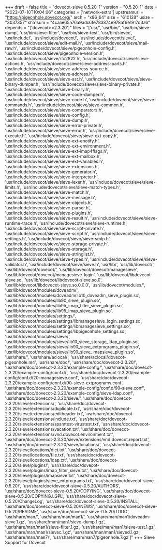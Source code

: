 +++
draft = false
title = "dovecot-sieve 0.5.20-1"
version = "0.5.20-1"
date = "2023-07-10T10:04:06"
categories = ['network-extra']
upstreamurl = "https://pigeonhole.dovecot.org/"
arch = "x86_64"
size = "610128"
usize = "3037357"
sha1sum = "4caae65a76a9adc6fe783874e978af6e1917d3a6"
depends = "['dovecot>=2.3.20']"
files = "['usr/', 'usr/bin/', 'usr/bin/sieve-dump', 'usr/bin/sieve-filter', 'usr/bin/sieve-test', 'usr/bin/sievec', 'usr/include/', 'usr/include/dovecot/', 'usr/include/dovecot/sieve/', 'usr/include/dovecot/sieve/edit-mail.h', 'usr/include/dovecot/sieve/mail-raw.h', 'usr/include/dovecot/sieve/pigeonhole-config.h', 'usr/include/dovecot/sieve/pigeonhole-version.h', 'usr/include/dovecot/sieve/rfc2822.h', 'usr/include/dovecot/sieve/sieve-actions.h', 'usr/include/dovecot/sieve/sieve-address-parts.h', 'usr/include/dovecot/sieve/sieve-address-source.h', 'usr/include/dovecot/sieve/sieve-address.h', 'usr/include/dovecot/sieve/sieve-ast.h', 'usr/include/dovecot/sieve/sieve-binary-dumper.h', 'usr/include/dovecot/sieve/sieve-binary-private.h', 'usr/include/dovecot/sieve/sieve-binary.h', 'usr/include/dovecot/sieve/sieve-code-dumper.h', 'usr/include/dovecot/sieve/sieve-code.h', 'usr/include/dovecot/sieve/sieve-commands.h', 'usr/include/dovecot/sieve/sieve-common.h', 'usr/include/dovecot/sieve/sieve-comparators.h', 'usr/include/dovecot/sieve/sieve-config.h', 'usr/include/dovecot/sieve/sieve-dump.h', 'usr/include/dovecot/sieve/sieve-error-private.h', 'usr/include/dovecot/sieve/sieve-error.h', 'usr/include/dovecot/sieve/sieve-execute.h', 'usr/include/dovecot/sieve/sieve-ext-copy.h', 'usr/include/dovecot/sieve/sieve-ext-enotify.h', 'usr/include/dovecot/sieve/sieve-ext-environment.h', 'usr/include/dovecot/sieve/sieve-ext-imap4flags.h', 'usr/include/dovecot/sieve/sieve-ext-mailbox.h', 'usr/include/dovecot/sieve/sieve-ext-variables.h', 'usr/include/dovecot/sieve/sieve-extensions.h', 'usr/include/dovecot/sieve/sieve-generator.h', 'usr/include/dovecot/sieve/sieve-interpreter.h', 'usr/include/dovecot/sieve/sieve-lexer.h', 'usr/include/dovecot/sieve/sieve-limits.h', 'usr/include/dovecot/sieve/sieve-match-types.h', 'usr/include/dovecot/sieve/sieve-match.h', 'usr/include/dovecot/sieve/sieve-message.h', 'usr/include/dovecot/sieve/sieve-objects.h', 'usr/include/dovecot/sieve/sieve-parser.h', 'usr/include/dovecot/sieve/sieve-plugins.h', 'usr/include/dovecot/sieve/sieve-result.h', 'usr/include/dovecot/sieve/sieve-runtime-trace.h', 'usr/include/dovecot/sieve/sieve-runtime.h', 'usr/include/dovecot/sieve/sieve-script-private.h', 'usr/include/dovecot/sieve/sieve-script.h', 'usr/include/dovecot/sieve/sieve-settings.h', 'usr/include/dovecot/sieve/sieve-smtp.h', 'usr/include/dovecot/sieve/sieve-storage-private.h', 'usr/include/dovecot/sieve/sieve-storage.h', 'usr/include/dovecot/sieve/sieve-stringlist.h', 'usr/include/dovecot/sieve/sieve-types.h', 'usr/include/dovecot/sieve/sieve-validator.h', 'usr/include/dovecot/sieve/sieve.h', 'usr/lib/', 'usr/lib/dovecot/', 'usr/lib/dovecot/dovecot/', 'usr/lib/dovecot/dovecot/managesieve', 'usr/lib/dovecot/dovecot/managesieve-login', 'usr/lib/dovecot/libdovecot-sieve.so', 'usr/lib/dovecot/libdovecot-sieve.so.0', 'usr/lib/dovecot/libdovecot-sieve.so.0.0.0', 'usr/lib/dovecot/modules/', 'usr/lib/dovecot/modules/doveadm/', 'usr/lib/dovecot/modules/doveadm/lib10_doveadm_sieve_plugin.so', 'usr/lib/dovecot/modules/lib90_sieve_plugin.so', 'usr/lib/dovecot/modules/lib95_imap_filter_sieve_plugin.so', 'usr/lib/dovecot/modules/lib95_imap_sieve_plugin.so', 'usr/lib/dovecot/modules/settings/', 'usr/lib/dovecot/modules/settings/libmanagesieve_login_settings.so', 'usr/lib/dovecot/modules/settings/libmanagesieve_settings.so', 'usr/lib/dovecot/modules/settings/libpigeonhole_settings.so', 'usr/lib/dovecot/modules/sieve/', 'usr/lib/dovecot/modules/sieve/lib10_sieve_storage_ldap_plugin.so', 'usr/lib/dovecot/modules/sieve/lib90_sieve_extprograms_plugin.so', 'usr/lib/dovecot/modules/sieve/lib90_sieve_imapsieve_plugin.so', 'usr/share/', 'usr/share/aclocal/', 'usr/share/aclocal/dovecot-pigeonhole.m4', 'usr/share/doc/', 'usr/share/doc/dovecot-2.3.20/', 'usr/share/doc/dovecot-2.3.20/example-config/', 'usr/share/doc/dovecot-2.3.20/example-config/conf.d/', 'usr/share/doc/dovecot-2.3.20/example-config/conf.d/20-managesieve.conf', 'usr/share/doc/dovecot-2.3.20/example-config/conf.d/90-sieve-extprograms.conf', 'usr/share/doc/dovecot-2.3.20/example-config/conf.d/90-sieve.conf', 'usr/share/doc/dovecot-2.3.20/example-config/sieve-ldap.conf', 'usr/share/doc/dovecot-2.3.20/sieve/', 'usr/share/doc/dovecot-2.3.20/sieve/extensions/', 'usr/share/doc/dovecot-2.3.20/sieve/extensions/duplicate.txt', 'usr/share/doc/dovecot-2.3.20/sieve/extensions/editheader.txt', 'usr/share/doc/dovecot-2.3.20/sieve/extensions/include.txt', 'usr/share/doc/dovecot-2.3.20/sieve/extensions/spamtest-virustest.txt', 'usr/share/doc/dovecot-2.3.20/sieve/extensions/vacation.txt', 'usr/share/doc/dovecot-2.3.20/sieve/extensions/vnd.dovecot.environment.txt', 'usr/share/doc/dovecot-2.3.20/sieve/extensions/vnd.dovecot.report.txt', 'usr/share/doc/dovecot-2.3.20/sieve/locations/', 'usr/share/doc/dovecot-2.3.20/sieve/locations/dict.txt', 'usr/share/doc/dovecot-2.3.20/sieve/locations/file.txt', 'usr/share/doc/dovecot-2.3.20/sieve/locations/ldap.txt', 'usr/share/doc/dovecot-2.3.20/sieve/plugins/', 'usr/share/doc/dovecot-2.3.20/sieve/plugins/imap_filter_sieve.txt', 'usr/share/doc/dovecot-2.3.20/sieve/plugins/imapsieve.txt', 'usr/share/doc/dovecot-2.3.20/sieve/plugins/sieve_extprograms.txt', 'usr/share/doc/dovecot-sieve-0.5.20/', 'usr/share/doc/dovecot-sieve-0.5.20/AUTHORS', 'usr/share/doc/dovecot-sieve-0.5.20/COPYING', 'usr/share/doc/dovecot-sieve-0.5.20/COPYING.LGPL', 'usr/share/doc/dovecot-sieve-0.5.20/ChangeLog', 'usr/share/doc/dovecot-sieve-0.5.20/INSTALL', 'usr/share/doc/dovecot-sieve-0.5.20/NEWS', 'usr/share/doc/dovecot-sieve-0.5.20/README', 'usr/share/doc/dovecot-sieve-0.5.20/TODO', 'usr/share/man/', 'usr/share/man/man1/', 'usr/share/man/man1/doveadm-sieve.1.gz', 'usr/share/man/man1/sieve-dump.1.gz', 'usr/share/man/man1/sieve-filter.1.gz', 'usr/share/man/man1/sieve-test.1.gz', 'usr/share/man/man1/sievec.1.gz', 'usr/share/man/man1/sieved.1.gz', 'usr/share/man/man7/', 'usr/share/man/man7/pigeonhole.7.gz']"
+++
Sieve Support for Dovecot